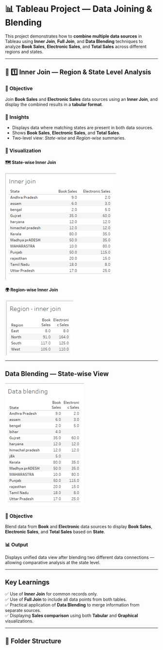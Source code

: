 # 📊 Tableau Project — Data Joining & Blending  

This project demonstrates how to **combine multiple data sources** in Tableau using **Inner Join**, **Full Join**, and **Data Blending** techniques to analyze **Book Sales**, **Electronic Sales**, and **Total Sales** across different regions and states.  

---

## 🧩 1️⃣ Inner Join — Region & State Level Analysis  

### 🔹 Objective  
Join **Book Sales** and **Electronic Sales** data sources using an **Inner Join**, and display the combined results in a **tabular format**.  

### 🔹 Insights  
- Displays data where matching states are present in both data sources.  
- Shows **Book Sales**, **Electronic Sales**, and **Total Sales**.  
- Two-level view: *State-wise* and *Region-wise* summaries.  

### 📸 Visualization  

#### 🗺️ State-wise Inner Join  
![Inner Join State Level](images/Screenshot%202025-10-30%20142904.png)

#### 🌍 Region-wise Inner Join  
![Inner Join Region Level](images/Screenshot%202025-10-30%20142917.png)

---


## Data Blending — State-wise View  

![hello](images/Screenshot%202025-10-30%20154238.png)

### 🔹 Objective  
Blend data from **Book** and **Electronic** data sources to display **Book Sales**, **Electronic Sales**, and **Total Sales** based on **State**.  

### 📊 Output  
Displays unified data view after blending two different data connections — allowing comparative analysis at the state level.

---

## Key Learnings  

✅ Use of **Inner Join** for common records only.  
✅ Use of **Full Join** to include all data points from both tables.  
✅ Practical application of **Data Blending** to merge information from separate sources.  
✅ Displaying **Sales comparison** using both **Tabular** and **Graphical** visualizations.  

---

## 📂 Folder Structure  

